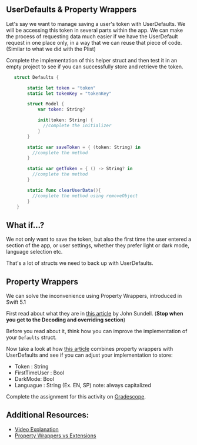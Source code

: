 ## UserDefaults & Property Wrappers

Let's say we want to manage saving a user's token with UserDefaults. We will be accessing this token in several parts within the app. We can make the process of requesting data much easier if we have the UserDefault request in one place only, in a way that we can reuse that piece of code. (Similar to what we did with the Plist)

Complete the implementation of this helper struct and then test it in an empty project to see if you can successfully store and retrieve the token.

```Swift
   struct Defaults {

        static let token = "token"
        static let tokenKey = "tokenKey"

        struct Model {
            var token: String?

            init(token: String) {
              //complete the initializer
            }
        }

        static var saveToken = { (token: String) in
          //complete the method
        }

        static var getToken = { () -> String? in
          //complete the method
        }

        static func clearUserData(){
          //complete the method using removeObject
        }
    }

```

## What if...?

We not only want to save the token, but also the first time the user entered a section of the app, or user settings, whether they prefer light or dark mode, language selection etc.

That's a lot of structs we need to back up with UserDefaults.

<!-- > -->

## Property Wrappers

We can solve the inconvenience using Property Wrappers, introduced in Swift 5.1

First read about what they are in [this article](https://www.swiftbysundell.com/articles/property-wrappers-in-swift/) by John Sundell. (**Stop when you get to the  Decoding and overriding section**)

Before you read about it, think how you can improve the implementation of your `Defaults` struct.

Now take a look at how [this article](https://medium.com/better-programming/property-wrappers-in-swift-b8011c47545d) combines property wrappers with UserDefaults and see if you can adjust your implementation to store:

- Token : String
- FirstTimeUser : Bool
- DarkMode: Bool
- Languague : String (Ex. EN, SP) note: always capitalized


Complete the assignment for this activity on [Gradescope](https://www.gradescope.com).

## Additional Resources:

- [Video Explanation](https://www.youtube.com/watch?v=-sNog7Idqqg)
- [Property Wrappers vs Extensions](https://www.youtube.com/watch?v=5WUx9NsP7-k)
